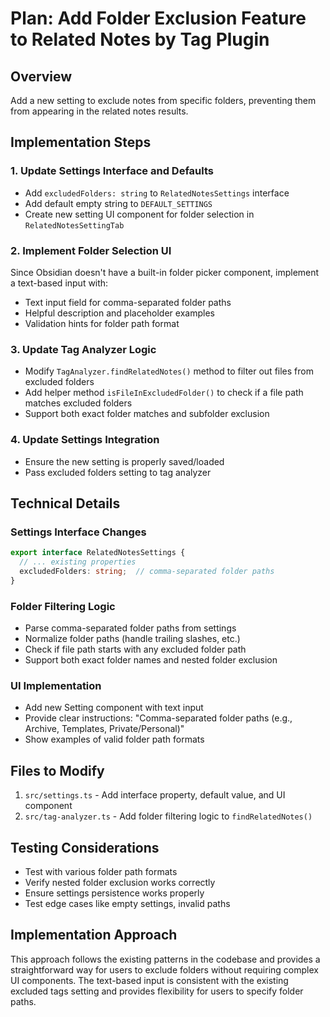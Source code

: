 # Plan: Add Folder Exclusion Feature to Related Notes by Tag Plugin

## Overview
Add a new setting to exclude notes from specific folders, preventing them from appearing in the related notes results.

## Implementation Steps

### 1. Update Settings Interface and Defaults
- Add `excludedFolders: string` to `RelatedNotesSettings` interface
- Add default empty string to `DEFAULT_SETTINGS`
- Create new setting UI component for folder selection in `RelatedNotesSettingTab`

### 2. Implement Folder Selection UI
Since Obsidian doesn't have a built-in folder picker component, implement a text-based input with:
- Text input field for comma-separated folder paths
- Helpful description and placeholder examples
- Validation hints for folder path format

### 3. Update Tag Analyzer Logic
- Modify `TagAnalyzer.findRelatedNotes()` method to filter out files from excluded folders
- Add helper method `isFileInExcludedFolder()` to check if a file path matches excluded folders
- Support both exact folder matches and subfolder exclusion

### 4. Update Settings Integration
- Ensure the new setting is properly saved/loaded
- Pass excluded folders setting to tag analyzer

## Technical Details

### Settings Interface Changes
```typescript
export interface RelatedNotesSettings {
  // ... existing properties
  excludedFolders: string;  // comma-separated folder paths
}
```

### Folder Filtering Logic
- Parse comma-separated folder paths from settings
- Normalize folder paths (handle trailing slashes, etc.)
- Check if file path starts with any excluded folder path
- Support both exact folder names and nested folder exclusion

### UI Implementation
- Add new Setting component with text input
- Provide clear instructions: "Comma-separated folder paths (e.g., Archive, Templates, Private/Personal)"
- Show examples of valid folder path formats

## Files to Modify
1. `src/settings.ts` - Add interface property, default value, and UI component
2. `src/tag-analyzer.ts` - Add folder filtering logic to `findRelatedNotes()`

## Testing Considerations
- Test with various folder path formats
- Verify nested folder exclusion works correctly
- Ensure settings persistence works properly
- Test edge cases like empty settings, invalid paths

## Implementation Approach
This approach follows the existing patterns in the codebase and provides a straightforward way for users to exclude folders without requiring complex UI components. The text-based input is consistent with the existing excluded tags setting and provides flexibility for users to specify folder paths.
